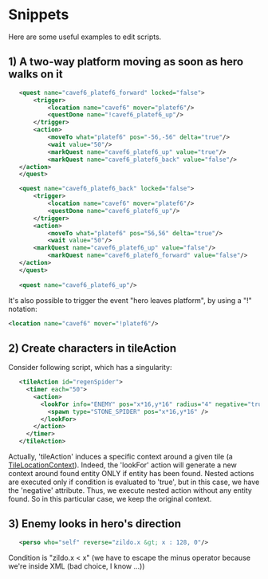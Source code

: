 # Snippets #

Here are some useful examples to edit scripts.

## 1) A two-way platform moving as soon as hero walks on it ##
 
 ```xml
	<quest name="cavef6_platef6_forward" locked="false">
		<trigger>
			<location name="cavef6" mover="platef6"/>
			<questDone name="!cavef6_platef6_up"/>
		</trigger>
		<action>
			<moveTo what="platef6" pos="-56,-56" delta="true"/>
			<wait value="50"/>
			<markQuest name="cavef6_platef6_up" value="true"/>
			<markQuest name="cavef6_platef6_back" value="false"/>
  	</action>
	</quest>

	<quest name="cavef6_platef6_back" locked="false">
		<trigger>
			<location name="cavef6" mover="platef6"/>
			<questDone name="cavef6_platef6_up"/>
		</trigger>
		<action>
			<moveTo what="platef6" pos="56,56" delta="true"/>
			<wait value="50"/>
   		<markQuest name="cavef6_platef6_up" value="false"/>
			<markQuest name="cavef6_platef6_forward" value="false"/>
   	</action>
	</quest>
	
	<quest name="cavef6_platef6_up"/>
  ```
  
  It's also possible to trigger the event "hero leaves platform", by using a "!" notation:
 ```xml
 <location name="cavef6" mover="!platef6"/>
  ```
  
  ## 2) Create characters in tileAction
  
  Consider following script, which has a singularity:
 ```xml
	<tileAction id="regenSpider">
	  <timer each="50">
	    <action>
	      <lookFor info="ENEMY" pos="x*16,y*16" radius="4" negative="true">
	        <spawn type="STONE_SPIDER" pos="x*16,y*16" />
	      </lookFor>
	    </action>
	  </timer>
	</tileAction>
```
Actually, 'tileAction' induces a specific context around a given tile (a [TileLocationContext](https://github.com/tchegito/zildo/blob/master/zildo/src/main/java/zildo/fwk/script/context/TileLocationContext.java)). Indeed, the 'lookFor' action will generate a new context around found entity ONLY if entity has been found. Nested actions are executed only if condition is evaluated to 'true', but in this case, we have the 'negative' attribute. Thus, we execute nested action without any entity found. So in this particular case, we keep the original context.

## 3) Enemy looks in hero's direction

 ```xml
	<perso who="self" reverse="zildo.x &gt; x : 128, 0"/>
```
Condition is "zildo.x < x" (we have to escape the minus operator because we're inside XML (bad choice, I know ...))
